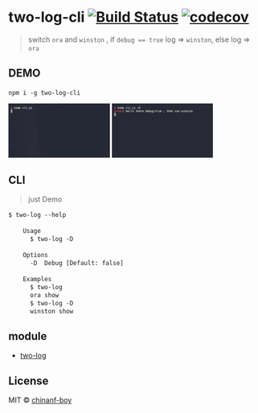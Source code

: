 # two-log-cli [![Build Status](https://travis-ci.org/chinanf-boy/two-log-cli.svg?branch=master)](https://travis-ci.org/chinanf-boy/two-log-cli) [![codecov](https://codecov.io/gh/chinanf-boy/two-log-cli/badge.svg?branch=master)](https://codecov.io/gh/chinanf-boy/two-log-cli?branch=master)

> switch `ora` and `winston` , if `debug == true` log => `winston`, else log => `ora`

## DEMO

```
npm i -g two-log-cli
```

<p>
<img src="./imgs/demo1.gif" width="40%">
<img src="./imgs/demo2.gif" width="40%">
</p>

## CLI

> just Demo

```
$ two-log --help

	Usage
	  $ two-log -D

	Options
	  -D  Debug [Default: false]

	Examples
	  $ two-log
	  ora show
	  $ two-log -D
	  winston show
```

## module

- [two-log](https://github.com/chinanf-boy/two-log)

## License

MIT © [chinanf-boy](http://llever.com)
